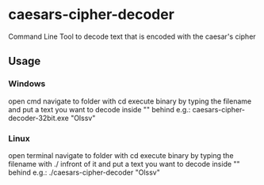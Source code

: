 # caesars-cipher-decoder
Command Line Tool to decode text that is encoded with the caesar's cipher

## Usage
### Windows
open cmd
navigate to folder with cd
execute binary by typing the filename and put a text you want to decode inside "" behind
e.g.: caesars-cipher-decoder-32bit.exe "Olssv"
### Linux
open terminal
navigate to folder with cd
execute binary by typing the filename with ./ infront of it and put a text you want to decode inside "" behind
e.g.: ./caesars-cipher-decoder "Olssv"
